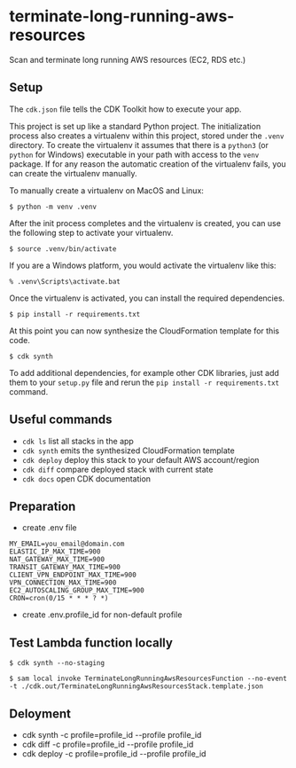 # terminate-long-running-aws-resources
Scan and terminate long running AWS resources (EC2, RDS etc.)

## Setup
The `cdk.json` file tells the CDK Toolkit how to execute your app.

This project is set up like a standard Python project.  The initialization
process also creates a virtualenv within this project, stored under the `.venv`
directory.  To create the virtualenv it assumes that there is a `python3`
(or `python` for Windows) executable in your path with access to the `venv`
package. If for any reason the automatic creation of the virtualenv fails,
you can create the virtualenv manually.

To manually create a virtualenv on MacOS and Linux:

```
$ python -m venv .venv
```

After the init process completes and the virtualenv is created, you can use the following
step to activate your virtualenv.

```
$ source .venv/bin/activate
```

If you are a Windows platform, you would activate the virtualenv like this:

```
% .venv\Scripts\activate.bat
```

Once the virtualenv is activated, you can install the required dependencies.

```
$ pip install -r requirements.txt
```

At this point you can now synthesize the CloudFormation template for this code.

```
$ cdk synth
```

To add additional dependencies, for example other CDK libraries, just add
them to your `setup.py` file and rerun the `pip install -r requirements.txt`
command.

## Useful commands

 * `cdk ls`          list all stacks in the app
 * `cdk synth`       emits the synthesized CloudFormation template
 * `cdk deploy`      deploy this stack to your default AWS account/region
 * `cdk diff`        compare deployed stack with current state
 * `cdk docs`        open CDK documentation

## Preparation
- create .env file
```
MY_EMAIL=you_email@domain.com
ELASTIC_IP_MAX_TIME=900
NAT_GATEWAY_MAX_TIME=900
TRANSIT_GATEWAY_MAX_TIME=900
CLIENT_VPN_ENDPOINT_MAX_TIME=900
VPN_CONNECTION_MAX_TIME=900
EC2_AUTOSCALING_GROUP_MAX_TIME=900
CRON=cron(0/15 * * * ? *)
```

- create .env.profile_id for non-default profile
## Test Lambda function locally

```
$ cdk synth --no-staging
```

```
$ sam local invoke TerminateLongRunningAwsResourcesFunction --no-event -t ./cdk.out/TerminateLongRunningAwsResourcesStack.template.json
```

## Deloyment
- cdk synth -c profile=profile_id --profile profile_id
- cdk diff -c profile=profile_id --profile profile_id
- cdk deploy -c profile=profile_id --profile profile_id